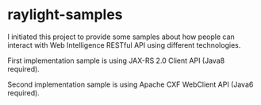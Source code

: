 # raylight-samples

I initiated this project to provide some samples about how people can interact with Web Intelligence RESTful API using different technologies. 

First implementation sample is using JAX-RS 2.0 Client API (Java8 required).

Second implementation sample is using Apache CXF WebClient API (Java6 required).
